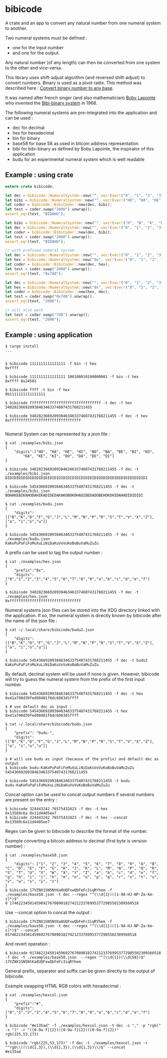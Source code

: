 # bibicode

A crate and an app to convert any natural number from one numeral system to another.

Two numeral systems must be defined :
- one for the input number
- and one for the output.

Any natural number (of any length) can then be converted from one system to the other and vice-versa.

This library uses shift-adjust algorithm (and reversed shift-adjust) to convert numbers. Binary is used as a pivot radix. This method was described here : [Convert binary number to any base](https://www.edn.com/design/systems-design/4460458/Convert-binary-number-to-any-base).

It was named after french singer (and also mathematician) [Boby Lapointe](https://en.wikipedia.org/wiki/Boby_Lapointe) who invented the [Bibi-binary system](s://en.wikipedia.org/wiki/Bibi-binary) in 1968.

The following numeral systems are pre-integrated into the application and can be used :
- dec for decimal
- hex for hexadecimal
- bin for binary
- base58 for base 58 as used in bitcoin address representation
- bibi for bibi-binary as defined by Boby Lapointe, the inspirator of this application
- budu for an experimental numeral system which is well readable


## Example : using crate
```rust
extern crate bibicode;

let dec = bibicode::NumeralSystem::new("", vec!(vec!("0", "1", "2", "3", "4", "5", "6", "7", "8", "9"))).unwrap();
let bibi = bibicode::NumeralSystem::new("", vec!(vec!("HO", "HA", "HE", "HI", "BO", "BA", "BE", "BI", "KO", "KA", "KE", "KI", "DO", "DA", "DE", ))).unwrap();
let coder = bibicode::BibiCoder::new(dec, bibi);
let test = coder.swap("2000").unwrap();
assert_eq!(test, "BIDAHO");

let bibi = bibicode::NumeralSystem::new("", vec!(vec!("H", "B", "K", "D"), vec!("O", "A", "E", "I"))).unwrap();
let dec = bibicode::NumeralSystem::new("", vec!(vec!("0", "1", "2", "3", "4", "5", "6", "7", "8", "9"))).unwrap();
let coder = bibicode::BibiCoder::new(dec, bibi);
let test = coder.swap("2000").unwrap();
assert_eq!(test, "BIDAHO");

// with prefixed numeral system
let dec = bibicode::NumeralSystem::new("", vec!(vec!("0", "1", "2", "3", "4", "5", "6", "7", "8", "9"))).unwrap();
let hex = bibicode::NumeralSystem::new("0x", vec!(vec!("0", "1", "2", "3", "4", "5", "6", "7", "8", "9", "a", "b", "c", "d", "e", "f"))).unwrap();
let coder = bibicode::BibiCoder::new(dec, hex);
let test = coder.swap("2000").unwrap();
assert_eq!(test, "0x7d0");

let dec = bibicode::NumeralSystem::new("", vec!(vec!("0", "1", "2", "3", "4", "5", "6", "7", "8", "9"))).unwrap();
let hex = bibicode::NumeralSystem::new("0x", vec!(vec!("0", "1", "2", "3", "4", "5", "6", "7", "8", "9", "a", "b", "c", "d", "e", "f"))).unwrap();
let coder = bibicode::BibiCoder::new(hex, dec);
let test = coder.swap("0x7d0").unwrap();
assert_eq!(test, "2000");

// will also work
let test = coder.swap("7d0").unwrap();
assert_eq!(test, "2000");
```

## Example : using application

```shell
$ cargo install
...


$ bibicode 1111111111111111 -f bin -t hex
0xffff

$ bibicode 1111111111111111 100100010100000001 -f bin -t hex
0xffff 0x24501

$ bibicode ffff -t bin -f hex
0b1111111111111111

$ bibicode ffffffffffffffffffffffffffffffff -t dec -f hex
340282366920938463463374607431768211455

$ bibicode 340282366920938463463374607431768211455 -f dec -t hex
0xffffffffffffffffffffffffffffffff


```

Numeral System can be represented by a json file :

```shell
$ cat ./examples/bibi.json
{
    "digits":["HO", "HA", "HE", "HI", "BO", "BA", "BE", "BI", "KO",
        "KA", "KE", "KI", "DO", "DA", "DE", "DI"]
}

$ bibicode 340282366920938463463374607431768211455 -f dec -t ./examples/bibi.json
DIDIDIDIDIDIDIDIDIDIDIDIDIDIDIDIDIDIDIDIDIDIDIDIDIDIDIDIDIDIDIDI

$ bibicode 5454366920938463463375407431768211455 -f dec -t ./examples/bibi.json
BOHAKEBIKAHODAHIKADIDEDAKAKOBOKOHADIBEDADOBEHOKOHIDAHADIDIDIDI

$ cat ./examples/budu.json
{
    "digits": [["B","K","D","F","G","J","L","M","N","P","R","S","T","V","X","Z"], ["a", "i","o","u"]]
}

$ bibicode 5454366920938463463375407431768211455 -f dec -t ./examples/budu.json
KaKoPuPaFiFoMuXuLiNiDaKuVoVuKoBoBuVaMuZuZu
```

A prefix can be used to tag the output number :

```shell
$ cat ./examples/hex.json
{
    "prefix":"0x",
    "digits":["0","1","2","3","4","5","6","7","8","9","a","b","c","d","e","f"]
}

$ bibicode 340282366920938463463374607431768211455 -f dec -t ./examples/hex.json
0xffffffffffffffffffffffffffffffff
```

Numeral systems json files can be stored into the XDG directory linked with the application. If so, the numeral system is directly known by bibicode after the name of the json file :

```shell
$ cat ~/.local/share/bibicode/budu2.json
{
    "digits": [["B","K","D","F","G","J","L","M","N","P","R","S","T","V","X","Z"], ["a", "i","o","u"]]
}

$ bibicode 5454366920938463463375407431768211455 -f dec -t budu2
KaKoPuPaFiFoMuXuLiNiDaKuVoVuKoBoBuVaMuZuZu
```

By default, decimal system will be used if none is given. However, bibicode will try to guess the numeral system from the prefix of the first input number.

```shell
$ bibicode 5454366920938463463375407431768211455 -f dec -t hex
0x41a790d39fed98481f6dc6083d1ffff

$ # use default dec as input :
$ bibicode 5454366920938463463375407431768211455 -t hex
0x41a790d39fed98481f6dc6083d1ffff

$ cat ~/.local/share/bibicode/budu.json
{
    "prefix": "budu-",
    "digits": [["B","K","D","F","G","J","L","M","N","P","R","S","T","V","X","Z"], ["a", "i","o","u"]]
}

$ # will use budu as input (because of the prefix) and default dec as output
$ bibicode budu-KaKoPuPaFiFoMuXuLiNiDaKuVoVuKoBoBuVaMuZuZu
5454366920938463463375407431768211455

$ bibicode 5454366920938463463375407431768211455 -t budu
budu-KaKoPuPaFiFoMuXuLiNiDaKuVoVuKoBoBuVaMuZuZu
```

Concat option can be used to concat output numbers if several numbers are present on the entry :

```shell
$ bibicode 324443242 76575432423 -f dec -t hex
0x13569c6a 0x11d4405ee7
$ bibicode 324443242 76575432423 -f dec -t hex --concat
0x13569c6a11d4405ee7
```

Regex can be given to bibicode to describe the format of the number.

Example converting a bitcoin address to decimal (first byte is version number) :
```shell
$ cat ./examples/base58.json
{
    "digits": ["1", "2", "3", "4", "5", "6", "7", "8", "9", "A", "B", "C", "D", "E", "F", "G", "H", "J", "K", "L", "M", "N", "P", "Q", "R", "S", "T", "U", "V", "W", "X", "Y", "Z", "a", "b", "c", "d", "e", "f", "g", "h", "i", "j", "k", "m", "n", "o", "p", "q", "r", "s", "t", "u", "v", "w", "x", "y", "z"]
}
$ bibicode 17VZNX1SN5NtKa8UQFxwQbFeFc3iqRYhem -f ./examples/base58.json -t dec --regex "^(\\d{1})([1-9A-HJ-NP-Za-km-z]*)$"
0 1746223458145969276700901827421233769953772985502309560518
```

Use --concat option to concat the output :
```shell
$ bibicode 17VZNX1SN5NtKa8UQFxwQbFeFc3iqRYhem -f ./examples/base58.json -t dec --regex "^(\\d{1})([1-9A-HJ-NP-Za-km-z]*)$" --concat
01746223458145969276700901827421233769953772985502309560518
```

And revert operation :
```shell
$ bibicode 01746223458145969276700901827421233769953772985502309560518 -f dec -t ./examples/base58.json  --regex "^(\\d{1})(\\d{58})$"
17VZNX1SN5NtKa8UQFxwQbFeFc3iqRYhem
```

General prefix, separator and suffix can be given directly to the output of bibicode.

Example swapping HTML RGB colors with hexadecimal :
```shell
$ cat ./examples/hexcol.json
{
    "prefix":"#",
    "digits":["0","1","2","3","4","5","6","7","8","9","a","b","c","d","e","f"]
}

$ bibicode "#e135ad" -f ./examples/hexcol.json -t dec -s "," -p "rgb(" -x ")" -r "([0-9a-f]{2})([0-9a-f]{2})([0-9a-f]{2})"
rgb(225,53,173)

$ bibicode "rgb(225,53,173)" -f dec -t ./examples/hexcol.json -r "^rgb\\((\\d{1,3}),(\\d{1,3}),(\\d{1,3})\\)$" --concat
#e135ad
```


